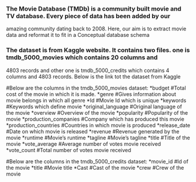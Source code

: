 ### The Movie Database (TMDb) is a community built movie and TV database. Every piece of data has been added by our 
amazing community dating back to 2008. Here, our aim is to extract movie data and reformat it to fit in a Conceptual 
database schema

### The dataset is from Kaggle website. It contains two files. one is tmdb_5000_movies which contains 20 columns and 
4803 records and other one is tmdb_5000_credits which contains 4 columns and 4803 records. Below is the link tot the 
dataset from Kaggle

#Below are the columns in the tmdb_5000_movies dataset:
*budget #Total cost of the movie in which it is made.
*genre #Gives information about movie belongs in which all genre
*Id #Movie Id which is unique
*keywords #Keywords which define movie
*original_language #Original language of the movie
*overview #Overview of the movie
*popularity #Popularity of the movie
*production_companies #Company which has produced this movie
*production_countries #Countries in which movie is produced
*release_date #Date on which movie is released
*revenue #Revenue generated by the movie
*runtime #Movie’s runtime
*tagline #Movie’s tagline
*title #Title of the movie
*vote_average #Average number of votes movie received
*vote_count #Total number of votes movie received

#Below are the columns in the tmdb_5000_credits dataset:
*movie_id #Id of the movie
*title #Movie title
*Cast #Cast of the movie
*crew #Crew of the movie
